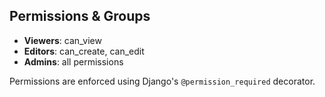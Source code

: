 ## Permissions & Groups
- **Viewers**: can_view
- **Editors**: can_create, can_edit
- **Admins**: all permissions

Permissions are enforced using Django's `@permission_required` decorator.
